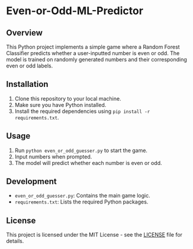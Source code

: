 # Even-or-Odd-ML-Predictor

## Overview
This Python project implements a simple game where a Random Forest Classifier predicts whether a user-inputted number is even or odd. The model is trained on randomly generated numbers and their corresponding even or odd labels.

## Installation
1. Clone this repository to your local machine.
2. Make sure you have Python installed.
3. Install the required dependencies using `pip install -r requirements.txt`.

## Usage
1. Run `python even_or_odd_guesser.py` to start the game.
2. Input numbers when prompted.
3. The model will predict whether each number is even or odd.

## Development
- `even_or_odd_guesser.py`: Contains the main game logic.
- `requirements.txt`: Lists the required Python packages.

## License
This project is licensed under the MIT License - see the [LICENSE](LICENSE) file for details.
